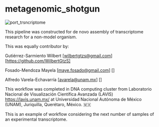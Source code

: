 # metagenomic_shotgun
![port_trsncriptome](...)

This pipeline was constructed for de novo assembly of transcriptome research for a non-model organism.

This was equally contributor by:

Gutiérrez-Sarmiento Wilbert [wilbertgtzs@gmail.com] [https://github.com/WilbertGtzS]  

Fosado-Mendoza Mayela [maye.fosado@gmail.com] []

Alfredo Varela-Echavarría [avarela@unam.mx] []

This workflow was completed in DNA computing cluster from Laboratorio Nacional de Visualización Científica Avanzada (LAVIS) https://lavis.unam.mx/ at Universidad Nacional Autónoma de México (UNAM), Juriquilla, Querétaro, México. 🇲🇽

This is an example of workflow considering the next number of samples of an experimental transcriptome.
